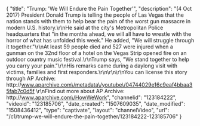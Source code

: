 {
    "title": "Trump: 'We Will Endure the Pain Together'",
    "description": "(4 Oct 2017) President Donald Trump is telling the people of Las Vegas that the nation stands with them to help bear the pain of the worst gun massacre in modern U.S. history.\r\nHe said at the city's Metropolitan Police headquarters that \"in the months ahead, we will all have to wrestle with the horror of what has unfolded this week.\"  He added, \"We will struggle through it together.\"\r\nAt least 59 people died and 527 were injured when a gunman on the 32nd floor of a hotel on the Vegas Strip opened fire on an outdoor country music festival.\r\nTrump says, \"We stand together to help you carry your pain.\"\r\nHis remarks came during a daylong visit with victims, families and first responders.\r\n\r\n\r\nYou can license this story through AP Archive: http:\/\/www.aparchive.com\/metadata\/youtube\/04744029e16c9eaf4bbaa35fab7c0d5f \r\nFind out more about AP Archive: http:\/\/www.aparchive.com\/HowWeWork",
    "channelid": "123184222",
    "videoid": "123185706",
    "date_created": "1507609035",
    "date_modified": "1508436412",
    "type": "captivate",
    "layout": "channelVideo",
    "url": "\/c1\/trump-we-will-endure-the-pain-together\/123184222-123185706"
}